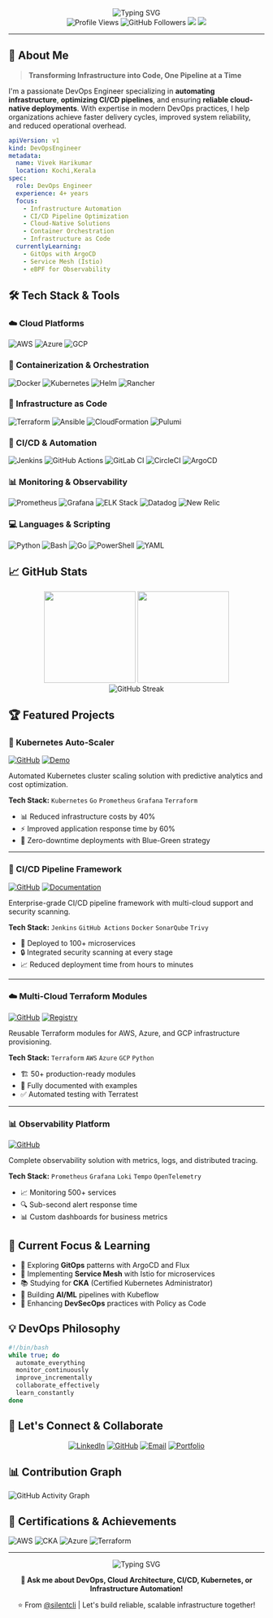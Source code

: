 <div align="center">
  <img src="https://readme-typing-svg.herokuapp.com?font=Fira+Code&size=32&duration=3000&pause=1000&color=00D9FF&center=true&vCenter=true&width=600&lines=Hi+%F0%9F%91%8B+I'm+Vivek;DevOps+Engineer;Cloud+Architect;Automation+Enthusiast" alt="Typing SVG" />
</div>

<div align="center">
  <img src="https://komarev.com/ghpvc/?username=silentcli&label=Profile%20Views&color=0e75b6&style=flat" alt="Profile Views" />
  <img src="https://img.shields.io/github/followers/silentcli?label=Followers&style=social" alt="GitHub Followers" />
  <a href="https://www.linkedin.com/in/vivek-harikumar-2bb99679/"><img src="https://img.shields.io/badge/-LinkedIn-0077B5?style=flat&logo=Linkedin&logoColor=white"/></a>
  <a href="mailto:vivekh.harikumar@gmail.com"><img src="https://img.shields.io/badge/-Email-D14836?style=flat&logo=Gmail&logoColor=white"/></a>
</div>

---

## 🚀 About Me

> **Transforming Infrastructure into Code, One Pipeline at a Time**

I'm a passionate DevOps Engineer specializing in **automating infrastructure**, **optimizing CI/CD pipelines**, and ensuring **reliable cloud-native deployments**. With expertise in modern DevOps practices, I help organizations achieve faster delivery cycles, improved system reliability, and reduced operational overhead.

```yaml
apiVersion: v1
kind: DevOpsEngineer
metadata:
  name: Vivek Harikumar
  location: Kochi,Kerala
spec:
  role: DevOps Engineer
  experience: 4+ years
  focus:
    - Infrastructure Automation
    - CI/CD Pipeline Optimization
    - Cloud-Native Solutions
    - Container Orchestration
    - Infrastructure as Code
  currentlyLearning:
    - GitOps with ArgoCD
    - Service Mesh (Istio)
    - eBPF for Observability
```

## 🛠️ Tech Stack & Tools

### ☁️ Cloud Platforms
<p align="left">
  <img src="https://img.shields.io/badge/AWS-%23FF9900.svg?style=for-the-badge&logo=amazon-aws&logoColor=white" alt="AWS" />
  <img src="https://img.shields.io/badge/Azure-%230072C6.svg?style=for-the-badge&logo=microsoftazure&logoColor=white" alt="Azure" />
  <img src="https://img.shields.io/badge/Google%20Cloud-%234285F4.svg?style=for-the-badge&logo=google-cloud&logoColor=white" alt="GCP" />
</p>

### 🐳 Containerization & Orchestration
<p align="left">
  <img src="https://img.shields.io/badge/Docker-%230db7ed.svg?style=for-the-badge&logo=docker&logoColor=white" alt="Docker" />
  <img src="https://img.shields.io/badge/Kubernetes-%23326ce5.svg?style=for-the-badge&logo=kubernetes&logoColor=white" alt="Kubernetes" />
  <img src="https://img.shields.io/badge/Helm-%230F1689.svg?style=for-the-badge&logo=helm&logoColor=white" alt="Helm" />
  <img src="https://img.shields.io/badge/Rancher-%230075A8.svg?style=for-the-badge&logo=rancher&logoColor=white" alt="Rancher" />
</p>

### 🔧 Infrastructure as Code
<p align="left">
  <img src="https://img.shields.io/badge/Terraform-%235835CC.svg?style=for-the-badge&logo=terraform&logoColor=white" alt="Terraform" />
  <img src="https://img.shields.io/badge/Ansible-%231A1918.svg?style=for-the-badge&logo=ansible&logoColor=white" alt="Ansible" />
  <img src="https://img.shields.io/badge/CloudFormation-%23FF9900.svg?style=for-the-badge&logo=amazon-aws&logoColor=white" alt="CloudFormation" />
  <img src="https://img.shields.io/badge/Pulumi-%238A3391.svg?style=for-the-badge&logo=pulumi&logoColor=white" alt="Pulumi" />
</p>

### 🚀 CI/CD & Automation
<p align="left">
  <img src="https://img.shields.io/badge/Jenkins-%232C5263.svg?style=for-the-badge&logo=jenkins&logoColor=white" alt="Jenkins" />
  <img src="https://img.shields.io/badge/GitHub_Actions-%232671E5.svg?style=for-the-badge&logo=githubactions&logoColor=white" alt="GitHub Actions" />
  <img src="https://img.shields.io/badge/GitLab%20CI-%23181717.svg?style=for-the-badge&logo=gitlab&logoColor=white" alt="GitLab CI" />
  <img src="https://img.shields.io/badge/CircleCI-%23161616.svg?style=for-the-badge&logo=circleci&logoColor=white" alt="CircleCI" />
  <img src="https://img.shields.io/badge/ArgoCD-%23EF7B4D.svg?style=for-the-badge&logo=argo&logoColor=white" alt="ArgoCD" />
</p>

### 📊 Monitoring & Observability
<p align="left">
  <img src="https://img.shields.io/badge/Prometheus-%23E6522C.svg?style=for-the-badge&logo=prometheus&logoColor=white" alt="Prometheus" />
  <img src="https://img.shields.io/badge/Grafana-%23F46800.svg?style=for-the-badge&logo=grafana&logoColor=white" alt="Grafana" />
  <img src="https://img.shields.io/badge/ELK-%23005571.svg?style=for-the-badge&logo=elastic&logoColor=white" alt="ELK Stack" />
  <img src="https://img.shields.io/badge/Datadog-%23632CA6.svg?style=for-the-badge&logo=datadog&logoColor=white" alt="Datadog" />
  <img src="https://img.shields.io/badge/New%20Relic-%23008C99.svg?style=for-the-badge&logo=newrelic&logoColor=white" alt="New Relic" />
</p>

### 💻 Languages & Scripting
<p align="left">
  <img src="https://img.shields.io/badge/Python-%233776AB.svg?style=for-the-badge&logo=python&logoColor=white" alt="Python" />
  <img src="https://img.shields.io/badge/Bash-%234EAA25.svg?style=for-the-badge&logo=gnu-bash&logoColor=white" alt="Bash" />
  <img src="https://img.shields.io/badge/Go-%2300ADD8.svg?style=for-the-badge&logo=go&logoColor=white" alt="Go" />
  <img src="https://img.shields.io/badge/PowerShell-%235391FE.svg?style=for-the-badge&logo=powershell&logoColor=white" alt="PowerShell" />
  <img src="https://img.shields.io/badge/YAML-%23CB171E.svg?style=for-the-badge&logo=yaml&logoColor=white" alt="YAML" />
</p>

## 📈 GitHub Stats

<div align="center">
  <img height="180em" src="https://github-readme-stats.vercel.app/api?username=silentcli&show_icons=true&theme=tokyonight&include_all_commits=true&count_private=true"/>
  <img height="180em" src="https://github-readme-stats.vercel.app/api/top-langs/?username=silentcli&layout=compact&langs_count=8&theme=tokyonight"/>
</div>

<div align="center">
  <img src="https://github-readme-streak-stats.herokuapp.com/?user=silentcli&theme=tokyonight" alt="GitHub Streak" />
</div>

## 🏆 Featured Projects

### 🔄 Kubernetes Auto-Scaler
[![GitHub](https://img.shields.io/badge/GitHub-Repo-181717?style=flat&logo=github)](https://github.com/silentcli/k8s-autoscaler)
[![Demo](https://img.shields.io/badge/Live-Demo-00D9FF?style=flat&logo=kubernetes)](https://demo.example.com)

Automated Kubernetes cluster scaling solution with predictive analytics and cost optimization.

**Tech Stack:** `Kubernetes` `Go` `Prometheus` `Grafana` `Terraform`
- 📊 Reduced infrastructure costs by 40%
- ⚡ Improved application response time by 60%
- 🔄 Zero-downtime deployments with Blue-Green strategy

---

### 🚀 CI/CD Pipeline Framework
[![GitHub](https://img.shields.io/badge/GitHub-Repo-181717?style=flat&logo=github)](https://github.com/silentcli/cicd-framework)
[![Documentation](https://img.shields.io/badge/Docs-Available-4285F4?style=flat&logo=readthedocs)](https://docs.example.com)

Enterprise-grade CI/CD pipeline framework with multi-cloud support and security scanning.

**Tech Stack:** `Jenkins` `GitHub Actions` `Docker` `SonarQube` `Trivy`
- 🚀 Deployed to 100+ microservices
- 🔒 Integrated security scanning at every stage
- 📈 Reduced deployment time from hours to minutes

---

### ☁️ Multi-Cloud Terraform Modules
[![GitHub](https://img.shields.io/badge/GitHub-Repo-181717?style=flat&logo=github)](https://github.com/silentcli/terraform-modules)
[![Registry](https://img.shields.io/badge/Terraform-Registry-5835CC?style=flat&logo=terraform)](https://registry.terraform.io)

Reusable Terraform modules for AWS, Azure, and GCP infrastructure provisioning.

**Tech Stack:** `Terraform` `AWS` `Azure` `GCP` `Python`
- 🏗️ 50+ production-ready modules
- 📝 Fully documented with examples
- ✅ Automated testing with Terratest

---

### 📊 Observability Platform
[![GitHub](https://img.shields.io/badge/GitHub-Repo-181717?style=flat&logo=github)](https://github.com/silentcli/observability-stack)

Complete observability solution with metrics, logs, and distributed tracing.

**Tech Stack:** `Prometheus` `Grafana` `Loki` `Tempo` `OpenTelemetry`
- 📈 Monitoring 500+ services
- 🔍 Sub-second alert response time
- 📊 Custom dashboards for business metrics

## 🎯 Current Focus & Learning

- 🌱 Exploring **GitOps** patterns with ArgoCD and Flux
- 🔬 Implementing **Service Mesh** with Istio for microservices
- 📚 Studying for **CKA** (Certified Kubernetes Administrator)
- 🤖 Building **AI/ML** pipelines with Kubeflow
- 🔐 Enhancing **DevSecOps** practices with Policy as Code

## 💡 DevOps Philosophy

```bash
#!/bin/bash
while true; do
  automate_everything
  monitor_continuously
  improve_incrementally
  collaborate_effectively
  learn_constantly
done
```

## 🤝 Let's Connect & Collaborate

<div align="center">
  
[![LinkedIn](https://img.shields.io/badge/LinkedIn-%230077B5.svg?style=for-the-badge&logo=linkedin&logoColor=white)](https://www.linkedin.com/in/vivek-harikumar-2bb99679/)
[![GitHub](https://img.shields.io/badge/GitHub-%23121011.svg?style=for-the-badge&logo=github&logoColor=white)](https://github.com/silentcli)
[![Email](https://img.shields.io/badge/Email-D14836?style=for-the-badge&logo=gmail&logoColor=white)](mailto:vivekh.harikumar@gmail.com)
[![Portfolio](https://img.shields.io/badge/Portfolio-%23000000.svg?style=for-the-badge&logo=firefox&logoColor=#FF7139)](https://vivekharikumar.site)

</div>

## 📊 Contribution Graph

![GitHub Activity Graph](https://github-readme-activity-graph.vercel.app/graph?username=silentcli&theme=tokyo-night)

## 🏅 Certifications & Achievements

<p align="left">
  <img src="https://img.shields.io/badge/AWS%20Solutions%20Architect-Professional-FF9900?style=for-the-badge&logo=amazon-aws&logoColor=white" alt="AWS" />
  <img src="https://img.shields.io/badge/CKA-Kubernetes-326CE5?style=for-the-badge&logo=kubernetes&logoColor=white" alt="CKA" />
  <img src="https://img.shields.io/badge/Azure-DevOps%20Expert-0072C6?style=for-the-badge&logo=microsoftazure&logoColor=white" alt="Azure" />
  <img src="https://img.shields.io/badge/HashiCorp-Terraform%20Associate-5835CC?style=for-the-badge&logo=terraform&logoColor=white" alt="Terraform" />
</p>

---

<div align="center">
  <img src="https://readme-typing-svg.herokuapp.com?font=Fira+Code&pause=1000&color=00D9FF&center=true&vCenter=true&width=435&lines=Infrastructure+as+Code;Automation+First;Continuous+Improvement;Always+Learning" alt="Typing SVG" />
  
  **💬 Ask me about DevOps, Cloud Architecture, CI/CD, Kubernetes, or Infrastructure Automation!**
  
  ⭐️ From [@silentcli](https://github.com/silentcli) | Let's build reliable, scalable infrastructure together!
</div>
